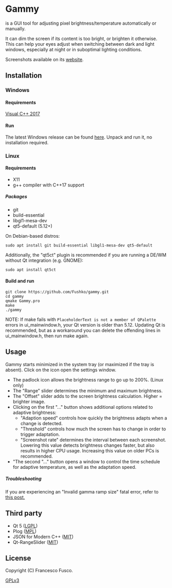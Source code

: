 # Gammy
is a GUI tool for adjusting pixel brightness/temperature automatically or manually.

It can dim the screen if its content is too bright, or brighten it otherwise. This can help your eyes adjust when switching between dark and light windows, especially at night or in suboptimal lighting conditions.

Screenshots available on its [website](https://getgammy.com).
## Installation

### Windows
#### Requirements
[Visual C++ 2017](https://aka.ms/vs/16/release/vc_redist.x64.exe)

#### Run
The latest Windows release can be found [here](https://getgammy.com/downloads.html). Unpack and run it, no installation required.

### Linux
#### Requirements
- X11
- g++ compiler with C++17 support
##### Packages

- git
- build-essential 
- libgl1-mesa-dev
- qt5-default (5.12+)

On Debian-based distros:
```
sudo apt install git build-essential libgl1-mesa-dev qt5-default
```

Additionally, the "qt5ct" plugin is recommended if you are running a DE/WM without Qt integration (e.g. GNOME):

```
sudo apt install qt5ct
```

#### Build and run
```
git clone https://github.com/Fushko/gammy.git
cd gammy
qmake Gammy.pro
make
./gammy
```
NOTE: If make fails with ```PlaceholderText is not a member of QPalette``` errors in ui_mainwindow.h, your Qt version is older than 5.12.
Updating Qt is recommended, but as a workaround you can delete the offending lines in ui_mainwindow.h, then run make again.

## Usage
Gammy starts minimized in the system tray (or maximized if the tray is absent). Click on the icon open the settings window. 

- The padlock icon allows the brightness range to go up to 200%. (Linux only)
- The "Range" slider determines the minimum and maximum brightness.
- The "Offset" slider adds to the screen brightness calculation. Higher = brighter image.
- Clicking on the first "..." button shows additional options related to adaptive brightness:
  - "Adaption speed" controls how quickly the brightness adapts when a change is detected.
  - "Threshold" controls how much the screen has to change in order to trigger adaptation.
  - "Screenshot rate" determines the interval between each screenshot. Lowering this value detects brightness changes faster, but also results in higher CPU usage. Increasing this value on older PCs is recommended.
- "The second "..." button opens a window to control the time schedule for adaptive temperature, as well as the adaptation speed.

##### Troubleshooting
If you are experiencing an "Invalid gamma ramp size" fatal error, refer to [this post.](https://github.com/Fushko/gammy/issues/20#issuecomment-584473270)

## Third party
- Qt 5 ([LGPL](https://doc.qt.io/qt-5/lgpl.html))
- Plog ([MPL](https://github.com/SergiusTheBest/plog/blob/master/LICENSE))
- JSON for Modern C++ ([MIT](https://github.com/nlohmann/json/blob/develop/LICENSE.MIT))
- Qt-RangeSlider ([MIT](https://github.com/ThisIsClark/Qt-RangeSlider/blob/master/LICENSE))

## License
Copyright (C) Francesco Fusco.

[GPLv3](https://github.com/Fushko/gammy/blob/master/LICENSE)
